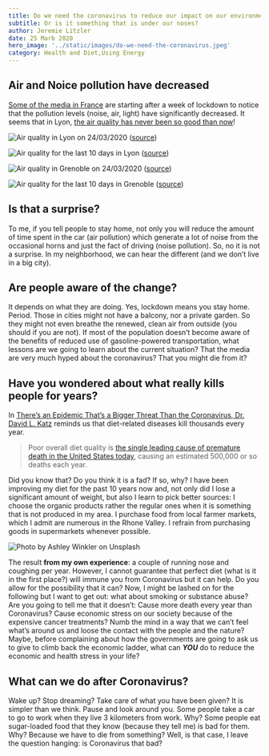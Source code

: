 ```yaml
---
title: Do we need the coronavirus to reduce our impact on our environment?
subtitle: Or is it something that is under our noses?
author: Jeremie Litzler
date: 25 Marb 2020
hero_image: '../static/images/do-we-need-the-coronavirus.jpeg'
category: Health and Diet,Using Energy
---
```


## Air and Noice pollution have decreased

[Some of the media in France](https://www.cnews.fr/france/2020-03-23/pollution-bruit-lumiere-les-effets-inattendus-du-confinement-paris-939284) are starting after a week of lockdown to notice that the pollution levels (noise, air, light) have significantly decreased.
It seems that in Lyon, [the air quality has never been so good than now](https://france3-regions.francetvinfo.fr/auvergne-rhone-alpes/rhone/lyon/coronavirus-confinement-jamais-lyon-qualite-air-n-ete-bonne-1805728.html)!

![Air quality in Lyon on 24/03/2020](../static/images/do-we-need-the-coronavirus-to-reduce-lyon-pollution.jpg) ([source](https://www.atmo-auvergnerhonealpes.fr/monair/commune/69123))

![Air quality for the last 10 days in Lyon](../static/images/do-we-need-the-coronavirus-to-reduce-lyon-pollution2.jpg) ([source](https://www.atmo-auvergnerhonealpes.fr/monair/commune/69123))

![Air quality in Grenoble on 24/03/2020](../static/images/do-we-need-the-coronavirus-to-reduce-grenoble-pollution.jpg) ([source](https://www.atmo-auvergnerhonealpes.fr/monair/commune/38185))

![Air quality for the last 10 days in Grenoble](../static/images/do-we-need-the-coronavirus-to-reduce-grenoble-pollution2.jpg) ([source](https://www.atmo-auvergnerhonealpes.fr/monair/commune/38185))

## Is that a surprise?

To me, if you tell people to stay home, not only you will reduce the amount of time spent in the car (air pollution) which generate a lot of noise from the occasional horns and just the fact of driving (noise pollution).
So, no it is not a surprise.
In my neighborhood, we can hear the different (and we don’t live in a big city).

## Are people aware of the change?

It depends on what they are doing. Yes, lockdown means you stay home. Period.
Those in cities might not have a balcony, nor a private garden. So they might not even breathe the renewed, clean air from outside (you should if you are not).
If most of the population doesn’t become aware of the benefits of reduced use of gasoline-powered transportation, what lessons are we going to learn about the current situation? That the media are very much hyped about the coronavirus? That you might die from it?

## Have you wondered about what really kills people for years?

In [There’s an Epidemic That’s a Bigger Threat Than the Coronavirus, Dr. David L. Katz](https://heated.medium.com/theres-an-epidemic-that-s-a-bigger-threat-than-the-coronavirus-ce6e0697185b) reminds us that diet-related diseases kill thousands every year.

> Poor overall diet quality is [the single leading cause of premature death in the United States today](https://www.nytimes.com/2019/08/26/opinion/food-nutrition-health-care.html), causing an estimated 500,000 or so deaths each year.

Did you know that? Do you think it is a fad? If so, why?
I have been improving my diet for the past 10 years now and, not only did I lose a significant amount of weight, but also I learn to pick better sources:
I choose the organic products rather the regular ones when it is something that is not produced in my area.
I purchase food from local farmer markets, which I admit are numerous in the Rhone Valley.
I refrain from purchasing goods in supermarkets whenever possible.

![Photo by Ashley Winkler on Unsplash](../static/images/do-we-need-the-coronavirus-market.jpeg)

The result **from my own experience**: a couple of running nose and coughing per year.
However, I cannot guarantee that perfect diet (what is it in the first place?) will immune you from Coronavirus but it can help. Do you allow for the possibility that it can?
Now, I might be lashed on for the following but I want to get out: what about smoking or substance abuse?
Are you going to tell me that it doesn’t:
Cause more death every year than Coronavirus?
Cause economic stress on our society because of the expensive cancer treatments?
Numb the mind in a way that we can’t feel what’s around us and loose the contact with the people and the nature?
Maybe, before complaining about how the governments are going to ask us to give to climb back the economic ladder, what can **_YOU_** do to reduce the economic and health stress in your life?

## What can we do after Coronavirus?

Wake up? Stop dreaming? Take care of what you have been given?
It is simpler than we think. Pause and look around you.
Some people take a car to go to work when they live 3 kilometers from work. Why?
Some people eat sugar-loaded food that they know (because they tell me) is bad for them. Why? Because we have to die from something?
Well, is that case, I leave the question hanging: is Coronavirus that bad?

